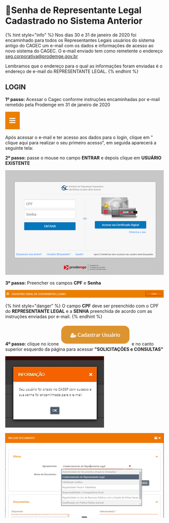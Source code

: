 # 🔑Senha de Representante Legal Cadastrado no Sistema Anterior



{% hint style="info" %}
Nos dias 30 e 31 de janeiro de 2020 foi encaminhado para todos os Representantes Legais usuários do sistema antigo do CAGEC um e-mail com os dados e informações de acesso ao novo sistema do CAGEC. O e-mail enviado tem como remetente o endereço seg.corporativa@prodemge.gov.br

Lembramos que o endereço para o qual as informações foram enviadas é o endereço de e-mail do REPRESENTANTE LEGAL.
{% endhint %}

## **LOGIN**

**1º passo:** Acessar o Cagec conforme instruções encaminhadas por e-mail remetido pela Prodemge em 31 de janeiro de 2020

![](../.gitbook/assets/image%20%285%29.png)

Após acessar o e-mail e ter acesso aos dados para o login, clique em " clique aqui para realizar o seu primeiro acesso", em seguida aparecerá a seguinte tela: 



**2º passo:** passe o mouse no campo **ENTRAR** e depois clique em **USUÁRIO EXISTENTE**

![](../.gitbook/assets/image%20%281%29.png)

**3º passo:** Preencher os campos **CPF** e **Senha**

![](../.gitbook/assets/image%20%2833%29.png)

{% hint style="danger" %}
O campo **CPF** deve ser preenchido com o CPF do **REPRESENTANTE LEGAL** e a **SENHA** preenchida de acordo com as instruções enviadas por e-mail.
{% endhint %}


**4º passo:** clique no ícone ![](../.gitbook/assets/image%20%2826%29.png) e no canto superior esquerdo da página para acessar   **"SOLICITAÇÕES e CONSULTAS"**

![](../.gitbook/assets/image%20%2825%29.png)

![](../.gitbook/assets/image%20%2822%29.png)

